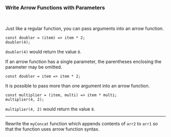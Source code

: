 ### **Write Arrow Functions with Parameters**

<br>

Just like a regular function, you can pass arguments into an arrow function.

```
const doubler = (item) => item * 2;
doubler(4);
```

`doubler(4)` would return the value `8`.

If an arrow function has a single parameter, the parentheses enclosing the parameter may be omitted.

```
const doubler = item => item * 2;
```

It is possible to pass more than one argument into an arrow function.

```
const multiplier = (item, multi) => item * multi;
multiplier(4, 2);
```

`multiplier(4, 2)` would return the value `8`.

---

Rewrite the `myConcat` function which appends contents of `arr2` to `arr1` so that the function uses arrow function syntax.
